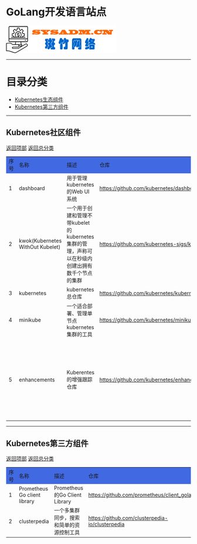 # GoLang开发语言站点

<a href="https://www.sysadm.cn" target="_blank"><img src="./images/sysadm.png"></a>

---
# <a id="catalog">目录分类 </a>
- <a href="#kubernetes">Kubernetes生态组件</a>
- <a href="#thirdparty">Kubernetes第三方组件</a>


---
## <a id="kubernetes">Kubernetes社区组件</a>
<a href="#catalog">返回项部</a>     [返回总分类](./README.md)
<table>
<tr bgcolor="#4169E1">
    <td>序号</td> <td>名称</td> <td>描述</td> <td>仓库</td> <td>官网</td><td>使用手册</td><td>状态</td><td>备注</td>
</tr>
<tr>
  <td>1</td> <td>dashboard</td> <td>用于管理kubernetes的Web UI系统</td> <td><a href="https://github.com/kubernetes/dashboard" target="_blank"> https://github.com/kubernetes/dashboard</a></td><td></td>
    <td><a href="https://github.com/kubernetes/dashboard/blob/master/docs/user/README.md" target="_blank">https://github.com/kubernetes/dashboard
    /blob/master/docs/user/README.md</a> </td><td>正常</td>
    <td></td>
</tr>

<tr>
    <td>2</td> <td>kwok(Kubernetes WithOut Kubelet)</td><td>一个用于创建和管理不带kubelet的kubernetes集群的管理，声称可以在秒级内创建出拥有数千个节点的集群</td>
    <td><a href="https://github.com/kubernetes-sigs/kwok" target="_blank">https://github.com/kubernetes-sigs/kwok</a> </td>
    <td><a href="https://kwok.sigs.k8s.io" target="_blank">https://kwok.sigs.k8s.io/</a> </td>
    <td></td><td>正常</td>
    <td>很有意思的工具，有空需要研究一下:1. 如何实现的不带kubelet， 2.快速配置数千节点的实现原理</td>
</tr>
<tr>
  <td>3</td> <td>kubernetes</td> <td>kubernetes总仓库</td>
  <td><a href="https://github.com/kubernetes/kubernetes" target="_blank">https://github.com/kubernetes/kubernetes</a> </td>
  <td><a href="https://kubernetes.io/" target="_blank">https://kubernetes.io/</a> </td>
  <td><a href="https://kubernetes.io/docs/home/" target="_blank">https://kubernetes.io/docs/home/</a> </td>
  <td>正常</td> <td></td>
</tr>

<tr>
  <td>4</td> <td>minikube</td><td>一个适合部署、管理单节点kubernetes集群的工具</td>
  <td><a href="https://github.com/kubernetes/minikube" target="_blank">https://github.com/kubernetes/minikube</a> </td>
  <td><a href="https://minikube.sigs.k8s.io/" target="_blank">https://minikube.sigs.k8s.io/</a> </td>
  <td></td><td>正常</td><td></td>
</tr>

<tr>
    <td>5</td> <td>enhancements</td><td>Kuberentes的增强跟踪仓库</td>
    <td><a href="https://github.com/kubernetes/enhancements">https://github.com/kubernetes/enhancements</a> </td>
    <td></td><td></td><td>正常</td>
    <td>对kubernetes组件有特性方面的改进时，需要在这个仓库里先提交Issue，并提交PR，合并后再实施新特性添加</td>
</tr>

</table>

---
## <a id="thirdparty">Kubernetes第三方组件</a>
<a href="#catalog">返回项部</a>     [返回总分类](./README.md)
<table>
<tr bgcolor="#4169E1">
    <td>序号</td> <td>名称</td> <td>描述</td> <td>仓库</td> <td>官网</td><td>使用手册</td><td>状态</td><td>备注</td>
</tr>
<tr>
    <td>1</td> <td>Prometheus Go client library</td><td>Prometheus的Go Client Library</td>
    <td><a href="https://github.com/prometheus/client_golang" target="_blank">https://github.com/prometheus/client_golang</a> </td>
    <td></td><td></td><td>正常</td><td></td>
</tr>

<tr>
    <td>2</td> <td>clusterpedia </td> <td>一个多集群同步，搜索和简单的资源控制工具</td>
    <td><a href="https://github.com/clusterpedia-io/clusterpedia" target="_blank">https://github.com/clusterpedia-io/clusterpedia</a> </td>
    <td><a href="https://clusterpedia.io/" target="_blank">https://clusterpedia.io/</a> 
    <td><a href="https://clusterpedia.io/docs/" target="_blank">https://clusterpedia.io/docs/</a> </td>
    <td>正常</td> 
    <td>DaoCloud公司团队开发</td>
</tr>
</table>